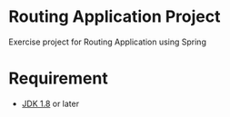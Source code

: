 # Routing Application Project
Exercise project for Routing Application using Spring

# Requirement
- [JDK 1.8](http://www.oracle.com/technetwork/java/javase/downloads/index.html) or later